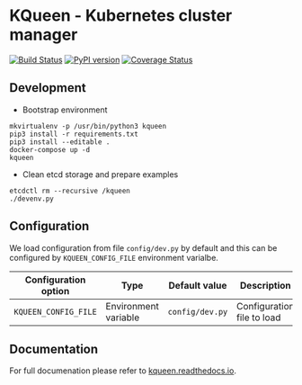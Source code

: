 # KQueen - Kubernetes cluster manager

[![Build Status](https://travis-ci.org/Mirantis/kqueen.svg?branch=master)](https://travis-ci.org/Mirantis/kqueen)
[![PyPI version](https://badge.fury.io/py/kqueen.svg)](https://badge.fury.io/py/kqueen)
[![Coverage Status](https://coveralls.io/repos/github/Mirantis/kqueen/badge.svg?branch=master)](https://coveralls.io/github/Mirantis/kqueen?branch=master)

## Development

* Bootstrap environment

```
mkvirtualenv -p /usr/bin/python3 kqueen
pip3 install -r requirements.txt
pip3 install --editable .
docker-compose up -d
kqueen
```

* Clean etcd storage and prepare examples

```
etcdctl rm --recursive /kqueen
./devenv.py
```

## Configuration

We load configuration from file `config/dev.py` by default and this can be configured by `KQUEEN_CONFIG_FILE` environment varialbe.

| Configuration option | Type | Default value | Description |
| --- | --- | --- | --- |
| `KQUEEN_CONFIG_FILE` | Environment variable | `config/dev.py` | Configuration file to load |

## Documentation

For full documenation please refer to [kqueen.readthedocs.io](http://kqueen.readthedocs.io).
